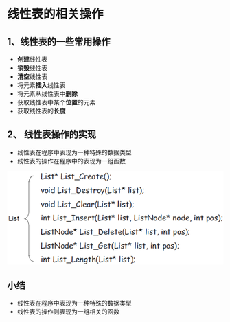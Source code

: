 # 线性表的相关操作    

## 1、线性表的一些常用操作
- **创建**线性表   
- **销毁**线性表   
- **清空**线性表   
- 将元素**插入**线性表   
- 将元素从线性表中**删除**   
- 获取线性表中某个**位置**的元素   
- 获取线性表的**长度**   
   
## 2、 线性表操作的实现   
- 线性表在程序中表现为一种特殊的数据类型   
- 线性表的操作在程序中的表现为一组函数   

![png](../img/6_1.png)   

## 小结     
- 线性表在程序中表现为一种特殊的数据类型   
- 线性表的操作则表现为一组相关的函数   